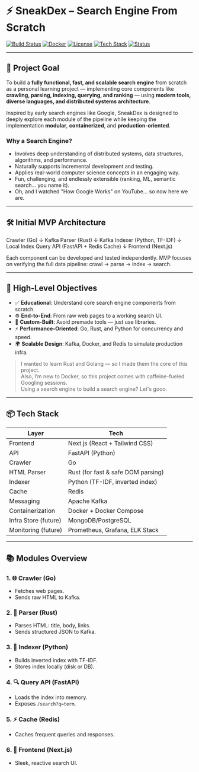 # ⚡ SneakDex – Search Engine From Scratch

[![Build Status](https://img.shields.io/badge/build-passing-brightgreen)](https://github.com/your-username/sneakdex/actions)
[![Docker](https://img.shields.io/badge/docker-ready-blue)](https://hub.docker.com/)
[![License](https://img.shields.io/badge/license-MIT-green)](LICENSE)
[![Tech Stack](https://img.shields.io/badge/stack-Go%20%7C%20Rust%20%7C%20Python%20%7C%20Next.js-informational)](#)
[![Status](https://img.shields.io/badge/status-MVP-orange)](#)

---

## 🚀 Project Goal

To build a **fully functional, fast, and scalable search engine** from scratch as a personal learning project — implementing core components like **crawling, parsing, indexing, querying, and ranking** — using **modern tools, diverse languages, and distributed systems architecture**.

Inspired by early search engines like Google, SneakDex is designed to deeply explore each module of the pipeline while keeping the implementation **modular**, **containerized**, and **production-oriented**.

### Why a Search Engine?

- Involves deep understanding of distributed systems, data structures, algorithms, and performance.
- Naturally supports incremental development and testing.
- Applies real-world computer science concepts in an engaging way.
- Fun, challenging, and endlessly extensible (ranking, ML, semantic search... you name it).
- Oh, and I watched "How Google Works" on YouTube... so now here we are.

---

## 🛠️ Initial MVP Architecture

Crawler (Go)
↓ Kafka
Parser (Rust)
↓ Kafka
Indexer (Python, TF-IDF)
↓ Local Index
Query API (FastAPI + Redis Cache)
↓
Frontend (Next.js)


Each component can be developed and tested independently. MVP focuses on verifying the full data pipeline: crawl → parse → index → search.

---

## 🧠 High-Level Objectives

- ✅ **Educational**: Understand core search engine components from scratch.
- ⚙️ **End-to-End**: From raw web pages to a working search UI.
- 🧪 **Custom-Built**: Avoid premade tools — just use libraries.
- ⚡ **Performance-Oriented**: Go, Rust, and Python for concurrency and speed.
- 🌍 **Scalable Design**: Kafka, Docker, and Redis to simulate production infra.

> I wanted to learn Rust and Golang — so I made them the core of this project.  
> Also, I’m new to Docker, so this project comes with caffeine-fueled Googling sessions.  
> Using a search engine to build a search engine? Let's gooo.

---

## 📦 Tech Stack

| Layer                | Tech                               |
| -------------------- | ---------------------------------- |
| Frontend             | Next.js (React + Tailwind CSS)     |
| API                  | FastAPI (Python)                   |
| Crawler              | Go                                 |
| HTML Parser          | Rust (for fast & safe DOM parsing) |
| Indexer              | Python (TF-IDF, inverted index)    |
| Cache                | Redis                              |
| Messaging            | Apache Kafka                       |
| Containerization     | Docker + Docker Compose            |
| Infra Store (future) | MongoDB/PostgreSQL                 |
| Monitoring (future)  | Prometheus, Grafana, ELK Stack     |

---

## 📚 Modules Overview

### 1. 🌐 Crawler (Go)
- Fetches web pages.
- Sends raw HTML to Kafka.

### 2. 🧼 Parser (Rust)
- Parses HTML: title, body, links.
- Sends structured JSON to Kafka.

### 3. 🧠 Indexer (Python)
- Builds inverted index with TF-IDF.
- Stores index locally (disk or DB).

### 4. 🔍 Query API (FastAPI)
- Loads the index into memory.
- Exposes `/search?q=term`.

### 5. ⚡ Cache (Redis)
- Caches frequent queries and responses.

### 6. 🎯 Frontend (Next.js)
- Sleek, reactive search UI.
